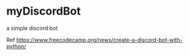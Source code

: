 # myDiscordBot
a simple discord bot 

Ref https://www.freecodecamp.org/news/create-a-discord-bot-with-python/
